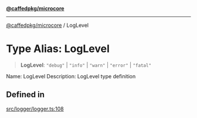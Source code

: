 [**@caffedpkg/microcore**](../README.md)

***

[@caffedpkg/microcore](../globals.md) / LogLevel

# Type Alias: LogLevel

> **LogLevel**: `"debug"` \| `"info"` \| `"warn"` \| `"error"` \| `"fatal"`

Name: LogLevel
Description: LogLevel type definition

## Defined in

[src/logger/logger.ts:108](https://github.com/caffed/microcore/blob/3444f5042af4893783a848f270124aa74f8db032/src/logger/logger.ts#L108)
